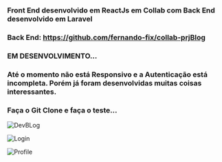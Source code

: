 ### Front End desenvolvido em ReactJs em Collab com Back End desenvolvido em Laravel

### Back End: https://github.com/fernando-fix/collab-prjBlog

### EM DESENVOLVIMENTO...

### Até o momento não está Responsivo e a Autenticação está incompleta. Porém já foram desenvolvidas muitas coisas interessantes.

### Faça o Git Clone e faça o teste...

![DevBLog](https://github.com/Paulo-Pacheco-Junior/collab-prjblog-reactjs/assets/78752003/5a560701-9883-4198-8731-07f8ceedff17)

![Login](https://github.com/Paulo-Pacheco-Junior/collab-prjblog-reactjs/assets/78752003/417cbe61-5298-4e01-a5cd-20fc37a43e7f)

![Profile](https://github.com/Paulo-Pacheco-Junior/collab-prjblog-reactjs/assets/78752003/b04f1a8b-b4b9-4a79-801f-8d0187425c09)


